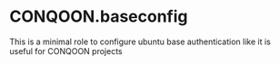 # CONQOON.baseconfig


This is a minimal role to configure ubuntu base authentication like it is useful for CONQOON projects